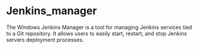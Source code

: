 # Jenkins_manager
The Windows Jenkins Manager is a tool for managing Jenkins services tied to a Git repository. It allows users to easily start, restart, and stop Jenkins servers deployment processes. 
